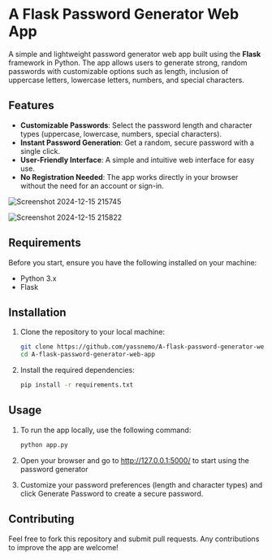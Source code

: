 # A Flask Password Generator Web App

A simple and lightweight password generator web app built using the **Flask** framework in Python. The app allows users to generate strong, random passwords with customizable options such as length, inclusion of uppercase letters, lowercase letters, numbers, and special characters.

## Features

- **Customizable Passwords**: Select the password length and character types (uppercase, lowercase, numbers, special characters).
- **Instant Password Generation**: Get a random, secure password with a single click.
- **User-Friendly Interface**: A simple and intuitive web interface for easy use.
- **No Registration Needed**: The app works directly in your browser without the need for an account or sign-in.
  
![Screenshot 2024-12-15 215745](https://github.com/user-attachments/assets/121d4ce3-2633-43a8-bcef-5d202a1c6c31)

![Screenshot 2024-12-15 215822](https://github.com/user-attachments/assets/9b4aeeb3-9f74-4eca-83d4-d1ceed19fbfd)


## Requirements

Before you start, ensure you have the following installed on your machine:

- Python 3.x
- Flask

## Installation

1. Clone the repository to your local machine:

   ```bash
   git clone https://github.com/yassnemo/A-flask-password-generator-web-app.git
   cd A-flask-password-generator-web-app
   ```
   
2. Install the required dependencies:
   
   ```bash
   pip install -r requirements.txt
   ```
## Usage

1. To run the app locally, use the following command:

   ```bash
   python app.py
   ```
   
2. Open your browser and go to http://127.0.0.1:5000/ to start using the password generator
   
4. Customize your password preferences (length and character types) and click Generate Password to create a secure password.

## Contributing

Feel free to fork this repository and submit pull requests. Any contributions to improve the app are welcome!
